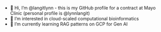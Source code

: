 - 👋 Hi, I’m @langitlynn - this is my GitHub profile for a contract at Mayo Clinic (personal profile is @lynnlangit)
- 👀 I’m interested in cloud-scaled computational bioinformatics
- 🌱 I’m currently learning RAG patterns on GCP for Gen AI

